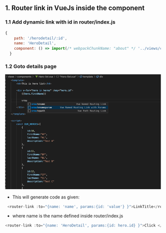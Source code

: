 ## 1. Router link in VueJs inside the component ##
### 1.1 Add dynamic link with id in router/index.js ###
```js
{
    path: '/herodetail/:id',
    name: 'HeroDetail',
    component: () => import(/* webpackChunkName: "about" */ '../views/components/Hero-detail.vue')
  }
```

### 1.2 Goto details page ###
<img src="img/img1.png" />

- This will generate code as given:

```js
 <router-link :to="{name: 'name', params:{id: 'value'} }">LinkTitle</router-link>
```

- where name is the name defined inside router/index.js 

```js
<router-link :to="{name: 'HeroDetail', params:{id: hero.id} }">Click </router-link>
```